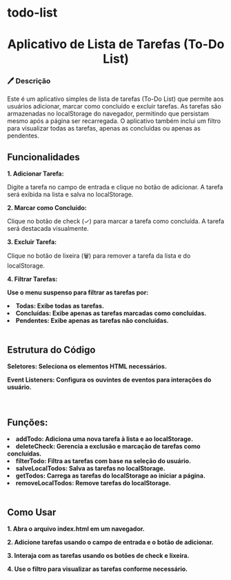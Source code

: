 # todo-list

<h1 align="center">Aplicativo de Lista de Tarefas (To-Do List)</h1>

<h3>🖊 Descrição</h3>
<p>Este é um aplicativo simples de lista de tarefas (To-Do List) que permite aos usuários adicionar, marcar como concluído e excluir tarefas. As tarefas são armazenadas no localStorage do navegador, permitindo que persistam mesmo após a página ser recarregada. O aplicativo também inclui um filtro para visualizar todas as tarefas, apenas as concluídas ou apenas as pendentes.</p>
<h2>Funcionalidades</h2>
<b>1. Adicionar Tarefa:</b>
<p>Digite a tarefa no campo de entrada e clique no botão de adicionar. A tarefa será exibida na lista e salva no localStorage.<p>
<b>2. Marcar como Concluído:</b>
<p>Clique no botão de check (✓) para marcar a tarefa como concluída. A tarefa será destacada visualmente.</p>
<b>3. Excluir Tarefa:</b>
<p>Clique no botão de lixeira (🗑️) para remover a tarefa da lista e do localStorage.</p>
<b>4. Filtrar Tarefas:<b>
<p>Use o menu suspenso para filtrar as tarefas por:</p>
<li>Todas: Exibe todas as tarefas.</li>
<li>Concluídas: Exibe apenas as tarefas marcadas como concluídas.</li>
<li>Pendentes: Exibe apenas as tarefas não concluídas.</li>
<br>
<h2>Estrutura do Código</h2>
<p>Seletores: Seleciona os elementos HTML necessários.</p>
<p>Event Listeners: Configura os ouvintes de eventos para interações do usuário.</p>
<br>
<h2>Funções:</h2>
<li>addTodo: Adiciona uma nova tarefa à lista e ao localStorage.</li>
<li>deleteCheck: Gerencia a exclusão e marcação de tarefas como concluídas.</li>
<li>filterTodo: Filtra as tarefas com base na seleção do usuário.</li>
<li>salveLocalTodos: Salva as tarefas no localStorage.</li>
<li>getTodos: Carrega as tarefas do localStorage ao iniciar a página.</li>
<li>removeLocalTodos: Remove tarefas do localStorage.</li>
<br>
<h2>Como Usar</h2>
<p>1. Abra o arquivo index.html em um navegador.</p>
<p>2. Adicione tarefas usando o campo de entrada e o botão de adicionar.</p>
<p>3. Interaja com as tarefas usando os botões de check e lixeira.</p>
<p>4. Use o filtro para visualizar as tarefas conforme necessário.</p>
